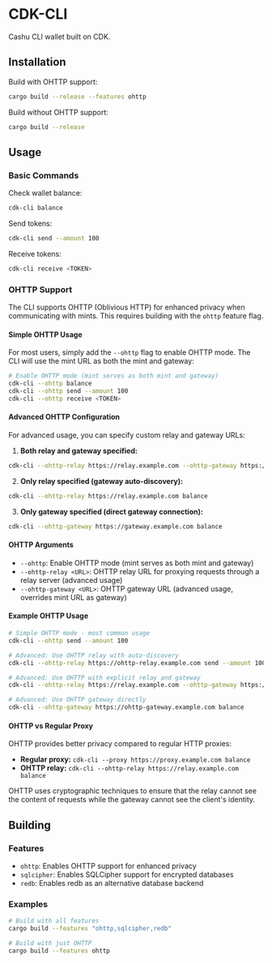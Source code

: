 # CDK-CLI

Cashu CLI wallet built on CDK.

## Installation

Build with OHTTP support:
```bash
cargo build --release --features ohttp
```

Build without OHTTP support:
```bash
cargo build --release
```

## Usage

### Basic Commands

Check wallet balance:
```bash
cdk-cli balance
```

Send tokens:
```bash
cdk-cli send --amount 100
```

Receive tokens:
```bash
cdk-cli receive <TOKEN>
```

### OHTTP Support

The CLI supports OHTTP (Oblivious HTTP) for enhanced privacy when communicating with mints. This requires building with the `ohttp` feature flag.

#### Simple OHTTP Usage

For most users, simply add the `--ohttp` flag to enable OHTTP mode. The CLI will use the mint URL as both the mint and gateway:

```bash
# Enable OHTTP mode (mint serves as both mint and gateway)
cdk-cli --ohttp balance
cdk-cli --ohttp send --amount 100
cdk-cli --ohttp receive <TOKEN>
```

#### Advanced OHTTP Configuration

For advanced usage, you can specify custom relay and gateway URLs:

1. **Both relay and gateway specified:**
```bash
cdk-cli --ohttp-relay https://relay.example.com --ohttp-gateway https://gateway.example.com balance
```

2. **Only relay specified (gateway auto-discovery):**
```bash
cdk-cli --ohttp-relay https://relay.example.com balance
```

3. **Only gateway specified (direct gateway connection):**
```bash
cdk-cli --ohttp-gateway https://gateway.example.com balance
```

#### OHTTP Arguments

- `--ohttp`: Enable OHTTP mode (mint serves as both mint and gateway) 
- `--ohttp-relay <URL>`: OHTTP relay URL for proxying requests through a relay server (advanced usage)
- `--ohttp-gateway <URL>`: OHTTP gateway URL (advanced usage, overrides mint URL as gateway)

#### Example OHTTP Usage

```bash
# Simple OHTTP mode - most common usage
cdk-cli --ohttp send --amount 100

# Advanced: Use OHTTP relay with auto-discovery
cdk-cli --ohttp-relay https://ohttp-relay.example.com send --amount 100

# Advanced: Use OHTTP with explicit relay and gateway
cdk-cli --ohttp-relay https://relay.example.com --ohttp-gateway https://gateway.example.com receive <TOKEN>

# Advanced: Use OHTTP gateway directly
cdk-cli --ohttp-gateway https://ohttp-gateway.example.com balance
```

#### OHTTP vs Regular Proxy

OHTTP provides better privacy compared to regular HTTP proxies:

- **Regular proxy:** `cdk-cli --proxy https://proxy.example.com balance`
- **OHTTP relay:** `cdk-cli --ohttp-relay https://relay.example.com balance`

OHTTP uses cryptographic techniques to ensure that the relay cannot see the content of requests while the gateway cannot see the client's identity.

## Building

### Features

- `ohttp`: Enables OHTTP support for enhanced privacy
- `sqlcipher`: Enables SQLCipher support for encrypted databases
- `redb`: Enables redb as an alternative database backend

### Examples

```bash
# Build with all features
cargo build --features "ohttp,sqlcipher,redb"

# Build with just OHTTP
cargo build --features ohttp
```
